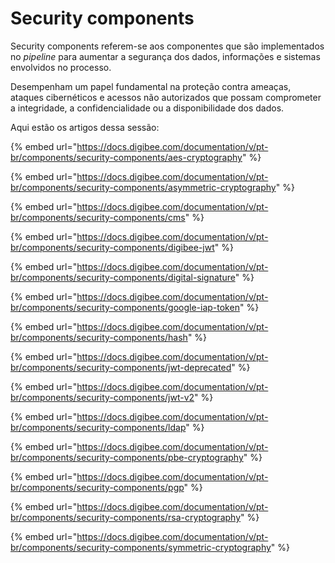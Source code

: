 # Security components

Security components referem-se aos componentes que são implementados no _pipeline_ para aumentar a segurança dos dados, informações e sistemas envolvidos no processo.

Desempenham um papel fundamental na proteção contra ameaças, ataques cibernéticos e acessos não autorizados que possam comprometer a integridade, a confidencialidade ou a disponibilidade dos dados.

Aqui estão os artigos dessa sessão:

{% embed url="https://docs.digibee.com/documentation/v/pt-br/components/security-components/aes-cryptography" %}

{% embed url="https://docs.digibee.com/documentation/v/pt-br/components/security-components/asymmetric-cryptography" %}

{% embed url="https://docs.digibee.com/documentation/v/pt-br/components/security-components/cms" %}

{% embed url="https://docs.digibee.com/documentation/v/pt-br/components/security-components/digibee-jwt" %}

{% embed url="https://docs.digibee.com/documentation/v/pt-br/components/security-components/digital-signature" %}

{% embed url="https://docs.digibee.com/documentation/v/pt-br/components/security-components/google-iap-token" %}

{% embed url="https://docs.digibee.com/documentation/v/pt-br/components/security-components/hash" %}

{% embed url="https://docs.digibee.com/documentation/v/pt-br/components/security-components/jwt-deprecated" %}

{% embed url="https://docs.digibee.com/documentation/v/pt-br/components/security-components/jwt-v2" %}

{% embed url="https://docs.digibee.com/documentation/v/pt-br/components/security-components/ldap" %}

{% embed url="https://docs.digibee.com/documentation/v/pt-br/components/security-components/pbe-cryptography" %}

{% embed url="https://docs.digibee.com/documentation/v/pt-br/components/security-components/pgp" %}

{% embed url="https://docs.digibee.com/documentation/v/pt-br/components/security-components/rsa-cryptography" %}

{% embed url="https://docs.digibee.com/documentation/v/pt-br/components/security-components/symmetric-cryptography" %}
